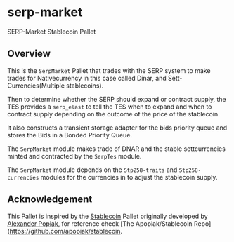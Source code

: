 # serp-market
SERP-Market Stablecoin Pallet

## Overview

This is the `SerpMarket` Pallet that trades with the SERP system 
to make trades for Nativecurrency in this case called Dinar, and Sett-Currencies(Multiple stablecoins).

 Then to determine whether the SERP should expand or contract supply, the TES provides a `serp_elast` to tell the TES when to expand and when to contract supply depending on the outcome of the price of the stablecoin.

 It also constructs a transient storage adapter for the bids priority queue and stores the Bids in a Bonded Priority Queue.

 The `SerpMarket` module makes trade of DNAR and the stable settcurrencies minted and  contracted by the `SerpTes` module.
 
 The `SerpMarket` module depends on the `Stp258-traits` and `Stp258-currencies` modules for the currencies in to adjust the stablecoin supply.

## Acknowledgement

This Pallet is inspired by the [Stablecoin](https://github.com/apopiak/stablecoin) Pallet originally developed by [Alexander Popiak](https://github.com/apopiak), for reference check [The Apopiak/Stablecoin Repo](https://github.com/apopiak/stablecoin.